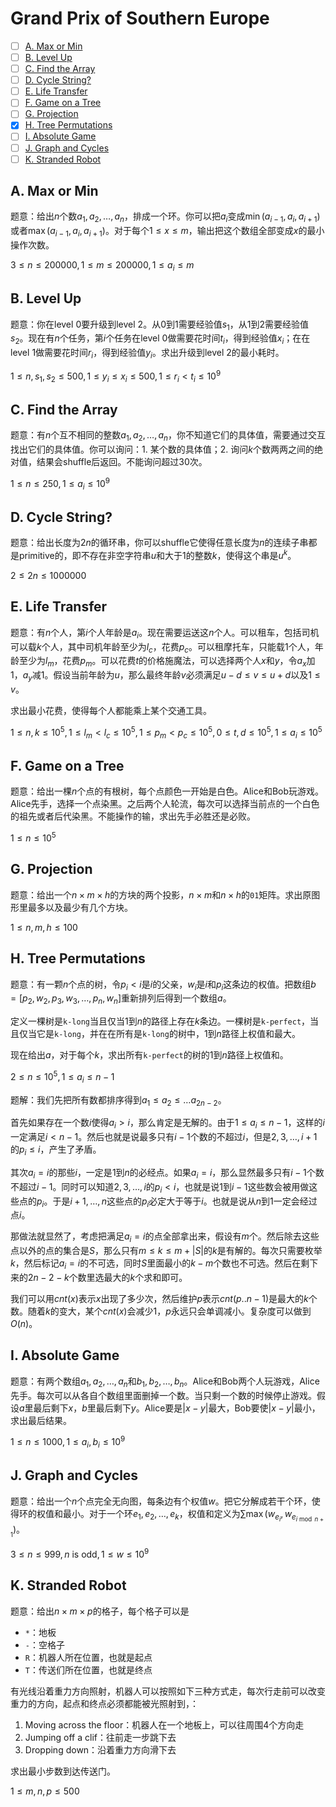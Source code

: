 # Grand Prix of Southern Europe

+ [ ] [A. Max or Min](https://official.contest.yandex.ru/opencupXX/contest/14765/problems/A/)
+ [ ] [B. Level Up](https://official.contest.yandex.ru/opencupXX/contest/14765/problems/B/)
+ [ ] [C. Find the Array](https://official.contest.yandex.ru/opencupXX/contest/14765/problems/C/)
+ [ ] [D. Cycle String?](https://official.contest.yandex.ru/opencupXX/contest/14765/problems/D/)
+ [ ] [E. Life Transfer](https://official.contest.yandex.ru/opencupXX/contest/14765/problems/E/)
+ [ ] [F. Game on a Tree](https://official.contest.yandex.ru/opencupXX/contest/14765/problems/F/)
+ [ ] [G. Projection](https://official.contest.yandex.ru/opencupXX/contest/14765/problems/G/)
+ [x] [H. Tree Permutations](https://official.contest.yandex.ru/opencupXX/contest/14765/problems/H/)
+ [ ] [I. Absolute Game](https://official.contest.yandex.ru/opencupXX/contest/14765/problems/I/)
+ [ ] [J. Graph and Cycles](https://official.contest.yandex.ru/opencupXX/contest/14765/problems/J/)
+ [ ] [K. Stranded Robot](https://official.contest.yandex.ru/opencupXX/contest/14765/problems/K/)

## A. Max or Min

题意：给出$n$个数$a_1,a_2,\dots,a_n$，排成一个环。你可以把$a_i$变成$\min(a_{i-1},a_i,a_{i+1})$或者$\max(a_{i-1},a_i,a_{i+1})$。对于每个$1 \le x \le m$，输出把这个数组全部变成$x$的最小操作次数。

$3 \le n \le 200000, 1 \le m \le 200000, 1 \le a_i \le m$

## B. Level Up

题意：你在level $0$要升级到level $2$。从$0$到$1$需要经验值$s_1$，从$1$到$2$需要经验值$s_2$。现在有$n$个任务，第$i$个任务在level $0$做需要花时间$t_i$，得到经验值$x_i$；在在level $1$做需要花时间$r_i$，得到经验值$y_i$。求出升级到level $2$的最小耗时。

$1 \le n, s_1, s_2 \le 500, 1 \le y_i \le x_i \le 500, 1 \le r_i < t_i \le 10^9$

## C. Find the Array

题意：有$n$个互不相同的整数$a_1,a_2,\dots,a_n$，你不知道它们的具体值，需要通过交互找出它们的具体值。你可以询问：1. 某个数的具体值；2. 询问$k$个数两两之间的绝对值，结果会shuffle后返回。不能询问超过$30$次。

$1 \le n \le 250, 1 \le a_i \le 10^9$

## D. Cycle String?

题意：给出长度为$2n$的循环串，你可以shuffle它使得任意长度为$n$的连续子串都是primitive的，即不存在非空字符串$u$和大于$1$的整数$k$，使得这个串是$u^k$。

$2 \le 2n \le 1000000$

## E. Life Transfer

题意：有$n$个人，第$i$个人年龄是$a_i$。现在需要运送这$n$个人。可以租车，包括司机可以载$k$个人，其中司机年龄至少为$l_c$，花费$p_c$。可以租摩托车，只能载$1$个人，年龄至少为$l_m$，花费$p_m$。可以花费$t$的价格施魔法，可以选择两个人$x$和$y$，令$a_x$加$1$，$a_y$减$1$。假设当前年龄为$u$，那么最终年龄$v$必须满足$u-d \le v \le u+d$以及$1 \le v$。

求出最小花费，使得每个人都能乘上某个交通工具。

$1 \le n, k \le 10^5, 1 \le l_m < l_c \le 10^5, 1 \le p_m < p_c \le 10^5, 0 \le t, d \le 10^5, 1 \le a_i \le 10^5$

## F. Game on a Tree

题意：给出一棵$n$个点的有根树，每个点颜色一开始是白色。Alice和Bob玩游戏。Alice先手，选择一个点染黑。之后两个人轮流，每次可以选择当前点的一个白色的祖先或者后代染黑。不能操作的输，求出先手必胜还是必败。

$1 \le n \le 10^5$

## G. Projection

题意：给出一个$n \times m \times h$的方块的两个投影，$n \times m$和$n \times h$的`01`矩阵。求出原图形里最多以及最少有几个方块。

$1 \le n, m, h \le 100$

## H. Tree Permutations

题意：有一颗$n$个点的树，令$p_i < i$是$i$的父亲，$w_i$是$i$和$p_i$这条边的权值。把数组$b=[p_2,w_2,p_3,w_3,\dots,p_n,w_n]$重新排列后得到一个数组$a$。

定义一棵树是`k-long`当且仅当$1$到$n$的路径上存在$k$条边。一棵树是`k-perfect`，当且仅当它是`k-long`，并在在所有是`k-long`的树中，$1$到$n$路径上权值和最大。

现在给出$a$，对于每个$k$，求出所有`k-perfect`的树的$1$到$n$路径上权值和。

$2 \le n \le 10^5, 1 \le a_i \le n-1$

题解：我们先把所有数都排序得到$a_1 \le a_2 \le \dots a_{2n-2}$。

首先如果存在一个数$i$使得$a_i > i$，那么肯定是无解的。由于$1 \le a_i \le n-1$，这样的$i$一定满足$i < n - 1$。然后也就是说最多只有$i-1$个数的不超过$i$，但是$2,3,\dots,i+1$的$p_i \le i$，产生了矛盾。

其次$a_i=i$的那些$i$，一定是$1$到$n$的必经点。如果$a_i=i$，那么显然最多只有$i-1$个数不超过$i-1$。同时可以知道$2,3,\dots,i$的$p_i < i$，也就是说$1$到$i-1$这些数会被用做这些点的$p_i$。于是$i+1,\dots,n$这些点的$p_i$必定大于等于$i$。也就是说从$n$到$1$一定会经过点$i$。

那做法就显然了，考虑把满足$a_i=i$的点全部拿出来，假设有$m$个。然后除去这些点以外的点的集合是$S$，那么只有$m \le k \le m + |S|$的$k$是有解的。每次只需要枚举$k$，然后标记$a_i=i$的不可选，同时$S$里面最小的$k-m$个数也不可选。然后在剩下来的$2n-2-k$个数里选最大的$k$个求和即可。

我们可以用$cnt(x)$表示$x$出现了多少次，然后维护$p$表示$cnt(p..n-1)$是最大的$k$个数。随着$k$的变大，某个$cnt(x)$会减少$1$，$p$永远只会单调减小。复杂度可以做到$O(n)$。

## I. Absolute Game

题意：有两个数组$a_1,a_2,\dots,a_n$和$b_1,b_2,\dots,b_n$。Alice和Bob两个人玩游戏，Alice先手。每次可以从各自个数组里面删掉一个数。当只剩一个数的时候停止游戏。假设$a$里最后剩下$x$，$b$里最后剩下$y$。Alice要是$|x-y|$最大，Bob要使$|x-y|$最小，求出最后结果。

$1 \le n \le 1000, 1 \le a_i, b_i \le 10^9$

## J. Graph and Cycles

题意：给出一个$n$个点完全无向图，每条边有个权值$w$。把它分解成若干个环，使得环的权值和最小。对于一个环$e_1,e_2,\dots,e_k$，权值和定义为$\sum \max(w_{e_i},w_{e_{i \bmod n + 1}})$。

$3 \le n \le 999, n \text{ is odd}, 1 \le w \le 10^9$

## K. Stranded Robot

题意：给出$n \times m \times p$的格子，每个格子可以是

+ `*`：地板
+ `-`：空格子
+ `R`：机器人所在位置，也就是起点
+ `T`：传送们所在位置，也就是终点

有光线沿着重力方向照射，机器人可以按照如下三种方式走，每次行走前可以改变重力的方向，起点和终点必须都能被光照射到，：

1. Moving across the floor：机器人在一个地板上，可以往周围$4$个方向走
2. Jumping off a clif：往前走一步跳下去
3. Dropping down：沿着重力方向滑下去

求出最小步数到达传送门。

$1 \le m, n, p \le 500$
